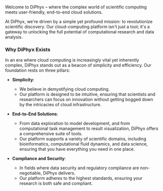 Welcome to DiPhyx – where the complex world of scientific computing meets user-friendly, end-to-end cloud solutions.

At DiPhyx, we're driven by a simple yet profound mission: to revolutionize scientific discovery. Our cloud-computing platform isn't just a tool; it's a gateway to unlocking the full potential of computational research and data analysis.

### Why DiPhyx Exists

In an era where cloud computing is increasingly vital yet inherently complex, DiPhyx stands out as a beacon of simplicity and efficiency. Our foundation rests on three pillars:

- **Simplicity**: 
    - We believe in demystifying cloud computing.
    - Our platform is designed to be intuitive, ensuring that scientists and researchers can focus on innovation without getting bogged down by the intricacies of cloud infrastructure.

- **End-to-End Solutions**: 
    - From data exploration to model development, and from computational task management to result visualization, DiPhyx offers a comprehensive suite of tools.
    - Our platform supports a variety of scientific domains, including bioinformatics, computational fluid dynamics, and data science, ensuring that you have everything you need in one place.

- **Compliance and Security**: 
    - In fields where data security and regulatory compliance are non-negotiable, DiPhyx delivers.
    - Our platform adheres to the highest standards, ensuring your research is both safe and compliant.
